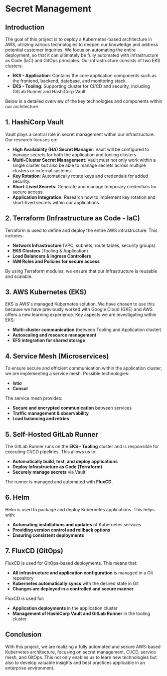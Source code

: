 # Secret Management

## Introduction
The goal of this project is to deploy a Kubernetes-based architecture in AWS, utilizing various technologies to deepen our knowledge and address potential customer inquiries. We focus on automating the entire deployment, so that it can ultimately be fully automated with Infrastructure as Code (IaC) and GitOps principles. Our infrastructure consists of two EKS clusters:
- **EKS - Application**: Contains the core application components such as the frontend, backend, database, and monitoring stack.
- **EKS - Tooling**: Supporting cluster for CI/CD and security, including GitLab Runner and HashiCorp Vault.

Below is a detailed overview of the key technologies and components within our architecture.

## 1. HashiCorp Vault
Vault plays a central role in secret management within our infrastructure. Our research focuses on:
- **High Availability (HA) Secret Manager**: Vault will be configured to manage secrets for both the application and tooling clusters.
- **Multi-Cluster Secret Management**: Vault must not only work within a single cluster but also be able to manage secrets across multiple clusters or external systems.
- **Key Rotation**: Automatically rotate keys and credentials for added security.
- **Short-Lived Secrets**: Generate and manage temporary credentials for secure access.
- **Application Integration**: Research how to implement key rotation and short-lived secrets within our applications.

## 2. Terraform (Infrastructure as Code - IaC)
Terraform is used to define and deploy the entire AWS infrastructure. This includes:
- **Network Infrastructure** (VPC, subnets, route tables, security groups)
- **EKS Clusters** (Tooling & Application)
- **Load Balancers & Ingress Controllers**
- **IAM Roles and Policies for secure access**

By using Terraform modules, we ensure that our infrastructure is reusable and scalable.

## 3. AWS Kubernetes (EKS)
EKS is AWS's managed Kubernetes solution. We have chosen to use this because we have previously worked with Google Cloud (GKE) and AWS offers a new learning experience.
Key aspects we are investigating within EKS:
- **Multi-cluster communication** (between Tooling and Application cluster)
- **Autoscaling and resource management**
- **EFS integration for shared storage**

## 4. Service Mesh (Microservices)
To ensure secure and efficient communication within the application cluster, we are implementing a service mesh. Possible technologies:
- **Istio**
- **Consul**

The service mesh provides:
- **Secure and encrypted communication** between services
- **Traffic management & observability**
- **Load balancing and retries**

## 5. Self-Hosted GitLab Runner
The GitLab Runner runs on the **EKS - Tooling** cluster and is responsible for executing CI/CD pipelines. This allows us to:
- **Automatically build, test, and deploy applications**
- **Deploy Infrastructure as Code (Terraform)**
- **Securely manage secrets** via Vault

The runner is managed and automated with **FluxCD**.

## 6. Helm
Helm is used to package and deploy Kubernetes applications. This helps with:
- **Automating installations and updates** of Kubernetes services
- **Providing version control and rollback options**
- **Ensuring consistent deployments**

## 7. FluxCD (GitOps)
FluxCD is used for GitOps-based deployments. This means that:
- **All infrastructure and application configuration** is managed in a Git repository
- **Kubernetes automatically syncs** with the desired state in Git
- **Changes are deployed in a controlled and secure manner**

FluxCD is used for:
- **Application deployments** in the application cluster
- **Management of HashiCorp Vault and GitLab Runner** in the tooling cluster

## Conclusion
With this project, we are realizing a fully automated and secure AWS-based Kubernetes architecture, focusing on secret management, CI/CD, service mesh, and GitOps. This not only enables us to learn new technologies but also to develop valuable insights and best practices applicable in an enterprise environment.